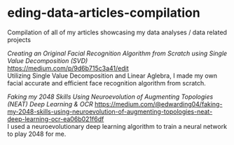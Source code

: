 # eding-data-articles-compilation
Compilation of all of my articles showcasing my data analyses / data related projects  
  
*Creating an Original Facial Recognition Algorithm from Scratch using Single Value Decomposition (SVD)*  
https://medium.com/p/9d6b715c3a41/edit  
Utilizing Single Value Decomposition and Linear Aglebra, I made my own facial accurate and efficient face recognition algorithm from scratch.
  
*Faking my 2048 Skills Using Neuroevolution of Augmenting Topologies (NEAT) Deep Learning & OCR*
https://medium.com/@edwarding04/faking-my-2048-skills-using-neuroevolution-of-augmenting-topologies-neat-deep-learning-ocr-ea06b021f6df  
I used a neuroevolutionary deep learning algorithm to train a neural network to play 2048 for me.
